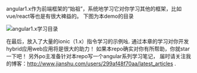 
angular1.x作为前端框架的“始祖”，系统地学习它对你学习其他的框架，比如vue/react等也是有很大裨益的。
下图为本demo的目录


![angular1.x学习目录](https://github.com/WesleyQ5233/angular_learning/blob/master/readme/menu.png)


在最后，放入了大量的ionic（1.x）指令学习的示例吆.
通过本章的学习对你开发hybrid应用web应用将是很大的助力！
如果本repo确实对你有所帮助，你就star一下吧！
另外po主准备针对本repo写一个angular系列学习笔记，
届时请关注我的博客：http://www.jianshu.com/users/299af48f70aa/latest_articles .

